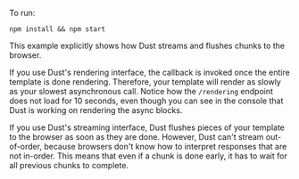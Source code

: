 To run:

    npm install && npm start

This example explicitly shows how Dust streams and flushes chunks to the browser.

If you use Dust's rendering interface, the callback is invoked once the entire template is done rendering. Therefore, your template will render as slowly as your slowest asynchronous call. Notice how the `/rendering` endpoint does not load for 10 seconds, even though you can see in the console that Dust is working on rendering the async blocks.

If you use Dust's streaming interface, Dust flushes pieces of your template to the browser as soon as they are done. However, Dust can't stream out-of-order, because browsers don't know how to interpret responses that are not in-order. This means that even if a chunk is done early, it has to wait for all previous chunks to complete.
